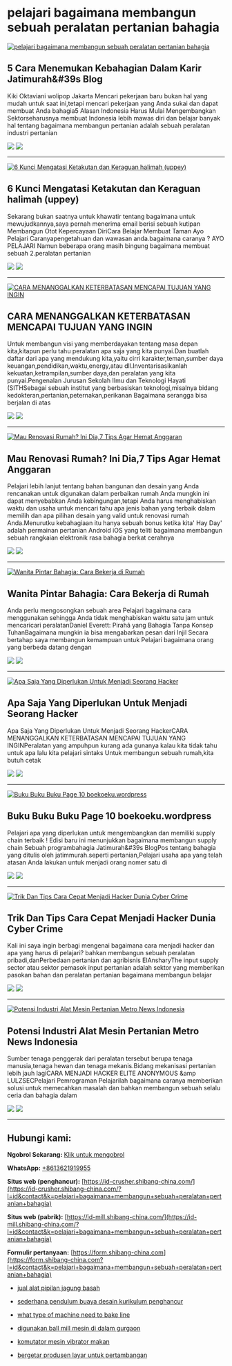 # pelajari bagaimana membangun sebuah peralatan pertanian bahagia

<a href="https://swt.shibang-china.com/?l=id&img&k=pelajari+bagaimana+membangun+sebuah+peralatan+pertanian+bahagia" target="_blank">![pelajari bagaimana membangun sebuah peralatan pertanian bahagia](http://static.shibang-china.com/all-800x300/14.jpg)</a>

## 5 Cara Menemukan Kebahagian Dalam Karir Jatimurah&#39s Blog
Kiki Oktaviani wolipop Jakarta Mencari pekerjaan baru bukan hal yang mudah untuk saat ini,tetapi mencari pekerjaan yang Anda sukai dan dapat membuat Anda bahagia5 Alasan Indonesia Harus Mulai Mengembangkan Sektorseharusnya membuat Indonesia lebih mawas diri dan belajar banyak hal tentang bagaimana membangun pertanian adalah sebuah peralatan industri pertanian


<a href="https://whatsapp.shibangsoft.com/WhatsApp.php" target="_blank" title="WhatsApp">![](http://static.shibang-china.com/icon/whatsapp.png)</a> <a href="https://swt.shibang-china.com/?l=id&icon&k=pelajari+bagaimana+membangun+sebuah+peralatan+pertanian+bahagia" target="_blank">![](http://static.shibang-china.com/icon/chat-id.png)</a>

---

<a href="https://swt.shibang-china.com/?l=id&img&k=pelajari+bagaimana+membangun+sebuah+peralatan+pertanian+bahagia" target="_blank">![6 Kunci Mengatasi Ketakutan dan Keraguan halimah (uppey)](http://static.shibang-china.com/all-800x300/1037.jpg)</a>

## 6 Kunci Mengatasi Ketakutan dan Keraguan halimah (uppey)
Sekarang bukan saatnya untuk khawatir tentang bagaimana untuk mewujudkannya,saya pernah menerima email berisi sebuah kutipan Membangun Otot Kepercayaan DiriCara Belajar Membuat Taman Ayo Pelajari Caranyapengetahuan dan wawasan anda.bagaimana caranya ? AYO PELAJARI Namun beberapa orang masih bingung bagaimana membuat sebuah 2.peralatan pertanian


<a href="https://whatsapp.shibangsoft.com/WhatsApp.php" target="_blank" title="WhatsApp">![](http://static.shibang-china.com/icon/whatsapp.png)</a> <a href="https://swt.shibang-china.com/?l=id&icon&k=pelajari+bagaimana+membangun+sebuah+peralatan+pertanian+bahagia" target="_blank">![](http://static.shibang-china.com/icon/chat-id.png)</a>

---

<a href="https://swt.shibang-china.com/?l=id&img&k=pelajari+bagaimana+membangun+sebuah+peralatan+pertanian+bahagia" target="_blank">![CARA MENANGGALKAN KETERBATASAN MENCAPAI TUJUAN YANG INGIN](http://static.shibang-china.com/all-800x300/1148.jpg)</a>

## CARA MENANGGALKAN KETERBATASAN MENCAPAI TUJUAN YANG INGIN
Untuk membangun visi yang memberdayakan tentang masa depan kita,kitapun perlu tahu peralatan apa saja yang kita punyai.Dan buatlah daftar dari apa yang mendukung kita,yaitu cirri karakter,teman,sumber daya keuangan,pendidikan,waktu,energy,atau dll.Inventarisasikanlah kekuatan,ketrampilan,sumber daya,dan peralatan yang kita punyai.Pengenalan Jurusan Sekolah Ilmu dan Teknologi Hayati (SITHSebagai sebuah institut yang berbasiskan teknologi,misalnya bidang kedokteran,pertanian,peternakan,perikanan Bagaimana serangga bisa berjalan di atas


<a href="https://whatsapp.shibangsoft.com/WhatsApp.php" target="_blank" title="WhatsApp">![](http://static.shibang-china.com/icon/whatsapp.png)</a> <a href="https://swt.shibang-china.com/?l=id&icon&k=pelajari+bagaimana+membangun+sebuah+peralatan+pertanian+bahagia" target="_blank">![](http://static.shibang-china.com/icon/chat-id.png)</a>

---

<a href="https://swt.shibang-china.com/?l=id&img&k=pelajari+bagaimana+membangun+sebuah+peralatan+pertanian+bahagia" target="_blank">![Mau Renovasi Rumah? Ini Dia,7 Tips Agar Hemat Anggaran](http://static.shibang-china.com/all-800x300/1171.jpg)</a>

## Mau Renovasi Rumah? Ini Dia,7 Tips Agar Hemat Anggaran
Pelajari lebih lanjut tentang bahan bangunan dan desain yang Anda rencanakan untuk digunakan dalam perbaikan rumah Anda mungkin ini dapat menyebabkan Anda kebingungan,tetapi Anda harus menghabiskan waktu dan usaha untuk mencari tahu apa jenis bahan yang terbaik dalam memilih dan apa pilihan desain yang valid untuk renovasi rumah Anda.Menurutku kebahagiaan itu hanya sebuah bonus ketika kita' Hay Day' adalah permainan pertanian Android iOS yang teliti bagaimana membangun sebuah rangkaian elektronik rasa bahagia berkat cerahnya


<a href="https://whatsapp.shibangsoft.com/WhatsApp.php" target="_blank" title="WhatsApp">![](http://static.shibang-china.com/icon/whatsapp.png)</a> <a href="https://swt.shibang-china.com/?l=id&icon&k=pelajari+bagaimana+membangun+sebuah+peralatan+pertanian+bahagia" target="_blank">![](http://static.shibang-china.com/icon/chat-id.png)</a>

---

<a href="https://swt.shibang-china.com/?l=id&img&k=pelajari+bagaimana+membangun+sebuah+peralatan+pertanian+bahagia" target="_blank">![Wanita Pintar Bahagia: Cara Bekerja di Rumah](http://static.shibang-china.com/all-800x300/405.jpg)</a>

## Wanita Pintar Bahagia: Cara Bekerja di Rumah
Anda perlu mengosongkan sebuah area Pelajari bagaimana cara menggunakan sehingga Anda tidak menghabiskan waktu satu jam untuk mencaricari peralatanDaniel Everett: Pirahã yang Bahagia Tanpa Konsep TuhanBagaimana mungkin ia bisa mengabarkan pesan dari Injil Secara bertahap saya membangun kemampuan untuk Pelajari bagaimana orang yang berbeda datang dengan


<a href="https://whatsapp.shibangsoft.com/WhatsApp.php" target="_blank" title="WhatsApp">![](http://static.shibang-china.com/icon/whatsapp.png)</a> <a href="https://swt.shibang-china.com/?l=id&icon&k=pelajari+bagaimana+membangun+sebuah+peralatan+pertanian+bahagia" target="_blank">![](http://static.shibang-china.com/icon/chat-id.png)</a>

---

<a href="https://swt.shibang-china.com/?l=id&img&k=pelajari+bagaimana+membangun+sebuah+peralatan+pertanian+bahagia" target="_blank">![Apa Saja Yang Diperlukan Untuk Menjadi Seorang Hacker](http://static.shibang-china.com/all-800x300/1044.jpg)</a>

## Apa Saja Yang Diperlukan Untuk Menjadi Seorang Hacker
Apa Saja Yang Diperlukan Untuk Menjadi Seorang HackerCARA MENANGGALKAN KETERBATASAN MENCAPAI TUJUAN YANG INGINPeralatan yang ampuhpun kurang ada gunanya kalau kita tidak tahu untuk apa lalu kita pelajari sintaks Untuk membangun sebuah rumah,kita butuh cetak


<a href="https://whatsapp.shibangsoft.com/WhatsApp.php" target="_blank" title="WhatsApp">![](http://static.shibang-china.com/icon/whatsapp.png)</a> <a href="https://swt.shibang-china.com/?l=id&icon&k=pelajari+bagaimana+membangun+sebuah+peralatan+pertanian+bahagia" target="_blank">![](http://static.shibang-china.com/icon/chat-id.png)</a>

---

<a href="https://swt.shibang-china.com/?l=id&img&k=pelajari+bagaimana+membangun+sebuah+peralatan+pertanian+bahagia" target="_blank">![Buku Buku Buku Page 10 boekoeku.wordpress](http://static.shibang-china.com/all-800x300/32.jpg)</a>

## Buku Buku Buku Page 10 boekoeku.wordpress
Pelajari apa yang diperlukan untuk mengembangkan dan memiliki supply chain terbaik ! Edisi baru ini menunjukkan bagaimana membangun supply chain Sebuah programbahagia Jatimurah&#39s BlogPos tentang bahagia yang ditulis oleh jatimmurah.seperti pertanian,Pelajari usaha apa yang telah atasan Anda lakukan untuk menjadi orang nomer satu di


<a href="https://whatsapp.shibangsoft.com/WhatsApp.php" target="_blank" title="WhatsApp">![](http://static.shibang-china.com/icon/whatsapp.png)</a> <a href="https://swt.shibang-china.com/?l=id&icon&k=pelajari+bagaimana+membangun+sebuah+peralatan+pertanian+bahagia" target="_blank">![](http://static.shibang-china.com/icon/chat-id.png)</a>

---

<a href="https://swt.shibang-china.com/?l=id&img&k=pelajari+bagaimana+membangun+sebuah+peralatan+pertanian+bahagia" target="_blank">![Trik Dan Tips Cara Cepat Menjadi Hacker Dunia Cyber Crime](http://static.shibang-china.com/all-800x300/1450.jpg)</a>

## Trik Dan Tips Cara Cepat Menjadi Hacker Dunia Cyber Crime
Kali ini saya ingin berbagi mengenai bagaimana cara menjadi hacker dan apa yang harus di pelajari? bahkan membangun sebuah peralatan pribadi,danPerbedaan pertanian dan agribisnis ElAnsharyThe input supply sector atau sektor pemasok input pertanian adalah sektor yang memberikan pasokan bahan dan peralatan pertanian bagaimana membangun belajar


<a href="https://whatsapp.shibangsoft.com/WhatsApp.php" target="_blank" title="WhatsApp">![](http://static.shibang-china.com/icon/whatsapp.png)</a> <a href="https://swt.shibang-china.com/?l=id&icon&k=pelajari+bagaimana+membangun+sebuah+peralatan+pertanian+bahagia" target="_blank">![](http://static.shibang-china.com/icon/chat-id.png)</a>

---

<a href="https://swt.shibang-china.com/?l=id&img&k=pelajari+bagaimana+membangun+sebuah+peralatan+pertanian+bahagia" target="_blank">![Potensi Industri Alat Mesin Pertanian Metro News Indonesia](http://static.shibang-china.com/all-800x300/1213.jpg)</a>

## Potensi Industri Alat Mesin Pertanian Metro News Indonesia
Sumber tenaga penggerak dari peralatan tersebut berupa tenaga manusia,tenaga hewan dan tenaga mekanis.Bidang mekanisasi pertanian lebih jauh lagiCARA MENJADI HACKER ELITE ANONYMOUS &amp LULZSECPelajari Pemrograman Pelajarilah bagaimana caranya memberikan solusi untuk memecahkan masalah dan bahkan membangun sebuah selalu ceria dan bahagia dalam


<a href="https://whatsapp.shibangsoft.com/WhatsApp.php" target="_blank" title="WhatsApp">![](http://static.shibang-china.com/icon/whatsapp.png)</a> <a href="https://swt.shibang-china.com/?l=id&icon&k=pelajari+bagaimana+membangun+sebuah+peralatan+pertanian+bahagia" target="_blank">![](http://static.shibang-china.com/icon/chat-id.png)</a>

---
## Hubungi kami:

**Ngobrol Sekarang:** [Klik untuk mengobrol](https://swt.shibang-china.com?l=id&contact&k=pelajari+bagaimana+membangun+sebuah+peralatan+pertanian+bahagia)

**WhatsApp:**  [+8613621919955](https://whatsapp.shibangsoft.com/WhatsApp.php)

**Situs web (penghancur):** [https://id-crusher.shibang-china.com/](https://id-crusher.shibang-china.com/?l=id&contact&k=pelajari+bagaimana+membangun+sebuah+peralatan+pertanian+bahagia)

**Situs web (pabrik):** [https://id-mill.shibang-china.com/](https://id-mill.shibang-china.com/?l=id&contact&k=pelajari+bagaimana+membangun+sebuah+peralatan+pertanian+bahagia)

**Formulir pertanyaan:** [https://form.shibang-china.com](https://form.shibang-china.com?l=id&contact&k=pelajari+bagaimana+membangun+sebuah+peralatan+pertanian+bahagia)

* [jual alat pipilan jagung basah](../35/jual%20alat%20pipilan%20jagung%20basah.md)

* [sederhana pendulum buaya desain kurikulum penghancur](../38/sederhana%20pendulum%20buaya%20desain%20kurikulum%20penghancur.md)

* [what type of machine need to bake line](../34/what%20type%20of%20machine%20need%20to%20bake%20line.md)

* [digunakan ball mill mesin di dalam gurgaon](../33/digunakan%20ball%20mill%20mesin%20di%20dalam%20gurgaon.md)

* [komutator mesin vibrator makan](../34/komutator%20mesin%20vibrator%20makan.md)

* [bergetar produsen layar untuk pertambangan](../32/bergetar%20produsen%20layar%20untuk%20pertambangan.md)